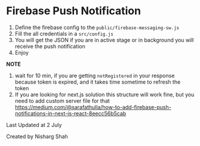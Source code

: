 # Firebase Push Notification

1. Define the firebase config to the `public/firebase-messaging-sw.js`
2. Fill the all credentials in a `src/config.js`
3. You will get the JSON if you are in active stage or in background you will receive the push notification
4. Enjoy

**NOTE**

1. wait for 10 min, if you are getting `notRegistered` in your response because token is expired, and it takes time sometime to refresh the token
2. If you are looking for next.js solution this structure will work fine, but you need to add custom server file for that https://medium.com/@sarafathulla/how-to-add-firebase-push-notifications-in-next-js-react-8eecc56b5cab

Last Updated at 2 July

Created by Nisharg Shah


